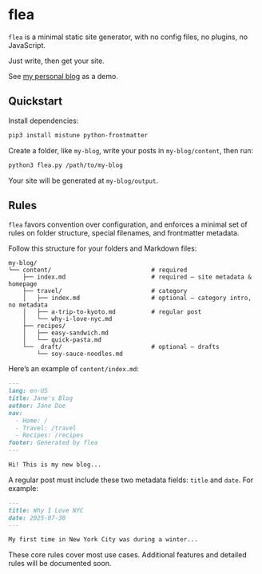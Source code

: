 # flea

`flea` is a minimal static site generator, with no config files, no plugins, no JavaScript.

Just write, then get your site.

See [my personal blog](https://qing4132.pages.dev) as a demo.

## Quickstart

Install dependencies:

```bash
pip3 install mistune python-frontmatter
```

Create a folder, like `my-blog`, write your posts in `my-blog/content`, then run:

```bash
python3 flea.py /path/to/my-blog
```

Your site will be generated at `my-blog/output`.

## Rules

`flea` favors convention over configuration, and enforces a minimal set of rules on folder structure, special filenames, and frontmatter metadata.

Follow this structure for your folders and Markdown files:

```
my-blog/
└── content/                            # required
    ├── index.md                        # required – site metadata & homepage
    ├── travel/                         # category
    │   ├── index.md                    # optional – category intro, no metadata
    │   ├── a-trip-to-kyoto.md          # regular post
    │   └── why-i-love-nyc.md
    ├── recipes/
    │   ├── easy-sandwich.md
    │   └── quick-pasta.md
    └──  draft/                         # optional – drafts
        └── soy-sauce-noodles.md
```

Here’s an example of `content/index.md`:

```markdown
---
lang: en-US
title: Jane's Blog
author: Jane Doe
nav:
  - Home: /
  - Travel: /travel
  - Recipes: /recipes
footer: Generated by flea
---

Hi! This is my new blog...
```

A regular post must include these two metadata fields: `title` and `date`. For example:

```markdown
---
title: Why I Love NYC
date: 2025-07-30
---

My first time in New York City was during a winter...
```

These core rules cover most use cases. Additional features and detailed rules will be documented soon.

